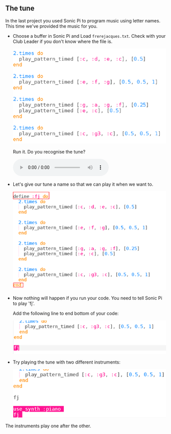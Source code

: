## The tune

In the last project you used Sonic Pi to program music using letter names. This time we've provided the music for you.

+ Choose a buffer in Sonic Pi and Load `frerejacques.txt`. Check with your Club Leader if you don't know where the file is.
    
    ![צילום מסך](images/round-starter.png)
    
    Run it. Do you recognise the tune?
    
    <div id="audio-preview" class="pdf-hidden">
      <audio controls preload> <source src="resources/frerejacques1.mp3" type="audio/mpeg"> Your browser does not support the <code>audio</code> element. </audio>
    </div>
+ Let's give our tune a name so that we can play it when we want to.
    
    ![צילום מסך](images/round-define.png)

+ Now nothing will happen if you run your code. You need to tell Sonic Pi to play 'fj'.
    
    Add the following line to end bottom of your code:
    
    ![צילום מסך](images/round-part1.png)

+ Try playing the tune with two different instruments:
    
    ![צילום מסך](images/round-part2.png)

The instruments play one after the other.
